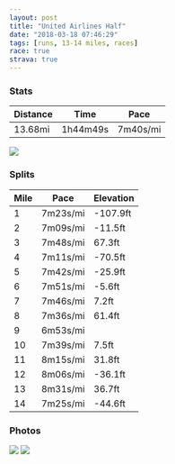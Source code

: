 ```yaml
---
layout: post
title: "United Airlines Half"
date: "2018-03-18 07:46:29"
tags: [runs, 13-14 miles, races]
race: true
strava: true
---
```


### Stats

| Distance | Time | Pace |
|----------|------|------|
|13.68mi|1h44m49s|7m40s/mi|

<img src='https://maps.googleapis.com/maps/api/staticmap?maptype=roadmap&path=enc:_rfwFt{mbMcS~IkHrKsmArv@m^xMoBhDuXtGglB~z@dEiYdBaCuBag@^_Lc`@oPrDaXgQs@aYaNqOqAeQvLg\fEoQ}IsVgDg^}XsGhTqFr_@wJzT{NdSmC~Ty@yHmPsEyJuKsJoBaA}B_[mNHiMwNqKdA{KqAqEgEyByCmG}EiBgG~@eGsIcNwC{RuOaCkHLkHwCaE{YwQyQ|@sNwMiLFQrCfD`JeCxIhEtLnJbFrErGxGhAhEvLvC`CvNg@`KpL~Hn@`SnX&key=AIzaSyC1MId7bFpkLXNAaYhBSTb8jLyiSqzbDtM&size=800x800&markers=color:yellow|label:S|40.6712,-73.96811&markers=color:green|label:F|40.77792999999999,-73.97355000000005'>

### Splits

| Mile | Pace | Elevation |
|------|------|-----------|
|1|7m23s/mi|-107.9ft|
|2|7m09s/mi|-11.5ft|
|3|7m48s/mi|67.3ft|
|4|7m11s/mi|-70.5ft|
|5|7m42s/mi|-25.9ft|
|6|7m51s/mi|-5.6ft|
|7|7m46s/mi|7.2ft|
|8|7m36s/mi|61.4ft|
|9|6m53s/mi||
|10|7m39s/mi|7.5ft|
|11|8m15s/mi|31.8ft|
|12|8m06s/mi|-36.1ft|
|13|8m31s/mi|36.7ft|
|14|7m25s/mi|-44.6ft|

### Photos
<img src='https://dgtzuqphqg23d.cloudfront.net/DxSStHnUBxMEElxtszkh6uKk4ivdQH2pJs5imUIXd-k-614x768.jpg'>

<img src='https://dgtzuqphqg23d.cloudfront.net/Oo6yBR56mFqHqJux7lDvlEh3pfxQSzgrQPSxvl96J1s-592x768.jpg'>

